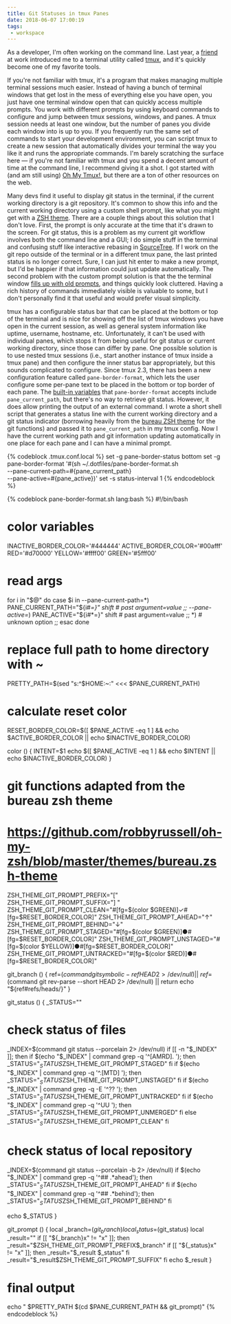 ```yaml
---
title: Git Statuses in tmux Panes
date: 2018-06-07 17:00:19
tags:
 - workspace
---
```


As a developer, I'm often working on the command line. Last year, a [friend](http://blog.yangmillstheory.com/) at work introduced me to a terminal utility called [tmux](https://en.wikipedia.org/wiki/Tmux), and it's quickly become one of my favorite tools.

If you're not familiar with tmux, it's a program that makes managing multiple terminal sessions much easier. Instead of having a bunch of terminal windows that get lost in the mess of everything else you have open, you just have one terminal window open that can quickly access multiple prompts. You work with different prompts by using keyboard commands to configure and jump between tmux sessions, windows, and panes. A tmux session needs at least one window, but the number of panes you divide each window into is up to you. If you frequently run the same set of commands to start your development environment, you can script tmux to create a new session that automatically divides your terminal the way you like it and runs the appropriate commands. I'm barely scratching the surface here — if you're not familiar with tmux and you spend a decent amount of time at the command line, I recommend giving it a shot. I got started with (and am still using) [Oh My Tmux!](https://github.com/gpakosz/.tmux), but there are a ton of other resources on the web.

<!-- more -->

Many devs find it useful to display git status in the terminal, if the current working directory is a git repository. It's common to show this info and the current working directory using a custom shell prompt, like what you might get with a [ZSH theme](https://github.com/robbyrussell/oh-my-zsh/wiki/Themes). There are a couple things about this solution that I don't love. First, the prompt is only accurate at the time that it's drawn to the screen. For git status, this is a problem as my current git workflow involves both the command line and a GUI; I do simple stuff in the terminal and confusing stuff like interactive rebasing in [SourceTree](https://www.sourcetreeapp.com/). If I work on the git repo outside of the terminal or in a different tmux pane, the last printed status is no longer correct. Sure, I can just hit enter to make a new prompt, but I'd be happier if that information could just update automatically. The second problem with the custom prompt solution is that the the terminal window [fills up with old prompts](https://github.com/robbyrussell/oh-my-zsh/wiki/External-themes#agnosterzak), and things quickly look cluttered. Having a rich history of commands immediately visible is valuable to some, but I don't personally find it that useful and would prefer visual simplicity.

tmux has a configurable status bar that can be placed at the bottom or top of the terminal and is nice for showing off the list of tmux windows you have open in the current session, as well as general system information like uptime, username, hostname, etc. Unfortunately, it can't be used with individual panes, which stops it from being useful for git status or current working directory, since those can differ by pane. One possible solution is to use nested tmux sessions (i.e., start another instance of tmux inside a tmux pane) and then configure the inner status bar appropriately, but this sounds complicated to configure. Since tmux 2.3, there has been a new configuration feature called `pane-border-format`, which lets the user configure some per-pane text to be placed in the bottom or top border of each pane. The [built-in variables](http://man7.org/linux/man-pages/man1/tmux.1.html#FORMATS) that `pane-border-format` accepts include `pane_current_path`, but there's no way to retrieve git status. However, it does allow printing the output of an external command. I wrote a short shell script that generates a status line with the current working directory and a git status indicator (borrowing heavily from the [bureau ZSH theme](https://github.com/robbyrussell/oh-my-zsh/blob/master/themes/bureau.zsh-theme) for the git functions) and passed it to `pane_current_path` in my tmux config. Now I have the current working path and git information updating automatically in one place for each pane and I can have a minimal prompt.

<script src="https://asciinema.org/a/f0zKldxWMkTQa9mgjJ767JwVf.js" id="asciicast-f0zKldxWMkTQa9mgjJ767JwVf" async></script>

{% codeblock .tmux.conf.local %}
set -g pane-border-status bottom
set -g pane-border-format '#(sh ~/.dotfiles/pane-border-format.sh \
  --pane-current-path=#{pane_current_path} \
  --pane-active=#{pane_active})'
set -s status-interval 1
{% endcodeblock %}


{% codeblock pane-border-format.sh lang:bash %}
#!/bin/bash

# color variables
INACTIVE_BORDER_COLOR='#444444'
ACTIVE_BORDER_COLOR='#00afff'
RED='#d70000'
YELLOW='#ffff00'
GREEN='#5fff00'

# read args
for i in "$@"
do
case $i in
    --pane-current-path=*)
    PANE_CURRENT_PATH="${i#*=}"
    shift # past argument=value
    ;;
    --pane-active=*)
    PANE_ACTIVE="${i#*=}"
    shift # past argument=value
    ;;
    *) # unknown option
    ;;
esac
done

# replace full path to home directory with ~
PRETTY_PATH=$(sed "s:^$HOME:~:" <<< $PANE_CURRENT_PATH)

# calculate reset color
RESET_BORDER_COLOR=$([ $PANE_ACTIVE -eq 1 ] && echo $ACTIVE_BORDER_COLOR || echo $INACTIVE_BORDER_COLOR)

color () {
  INTENT=$1
  echo $([ $PANE_ACTIVE -eq 1 ] && echo $INTENT || echo $INACTIVE_BORDER_COLOR)
}

# git functions adapted from the bureau zsh theme
# https://github.com/robbyrussell/oh-my-zsh/blob/master/themes/bureau.zsh-theme

ZSH_THEME_GIT_PROMPT_PREFIX="["
ZSH_THEME_GIT_PROMPT_SUFFIX="] "
ZSH_THEME_GIT_PROMPT_CLEAN="#[fg=$(color $GREEN)]✓#[fg=$RESET_BORDER_COLOR]"
ZSH_THEME_GIT_PROMPT_AHEAD="↑"
ZSH_THEME_GIT_PROMPT_BEHIND="↓"
ZSH_THEME_GIT_PROMPT_STAGED="#[fg=$(color $GREEN)]●#[fg=$RESET_BORDER_COLOR]"
ZSH_THEME_GIT_PROMPT_UNSTAGED="#[fg=$(color $YELLOW)]●#[fg=$RESET_BORDER_COLOR]"
ZSH_THEME_GIT_PROMPT_UNTRACKED="#[fg=$(color $RED)]●#[fg=$RESET_BORDER_COLOR]"

git_branch () {
  ref=$(command git symbolic-ref HEAD 2> /dev/null) || \
  ref=$(command git rev-parse --short HEAD 2> /dev/null) || return
  echo "${ref#refs/heads/}"
}

git_status () {
  _STATUS=""

  # check status of files
  _INDEX=$(command git status --porcelain 2> /dev/null)
  if [[ -n "$_INDEX" ]]; then
    if $(echo "$_INDEX" | command grep -q '^[AMRD]. '); then
      _STATUS="$_STATUS$ZSH_THEME_GIT_PROMPT_STAGED"
    fi
    if $(echo "$_INDEX" | command grep -q '^.[MTD] '); then
      _STATUS="$_STATUS$ZSH_THEME_GIT_PROMPT_UNSTAGED"
    fi
    if $(echo "$_INDEX" | command grep -q -E '^\?\? '); then
      _STATUS="$_STATUS$ZSH_THEME_GIT_PROMPT_UNTRACKED"
    fi
    if $(echo "$_INDEX" | command grep -q '^UU '); then
      _STATUS="$_STATUS$ZSH_THEME_GIT_PROMPT_UNMERGED"
    fi
  else
    _STATUS="$_STATUS$ZSH_THEME_GIT_PROMPT_CLEAN"
  fi

  # check status of local repository
  _INDEX=$(command git status --porcelain -b 2> /dev/null)
  if $(echo "$_INDEX" | command grep -q '^## .*ahead'); then
    _STATUS="$_STATUS$ZSH_THEME_GIT_PROMPT_AHEAD"
  fi
  if $(echo "$_INDEX" | command grep -q '^## .*behind'); then
    _STATUS="$_STATUS$ZSH_THEME_GIT_PROMPT_BEHIND"
  fi

  echo $_STATUS
}

git_prompt () {
  local _branch=$(git_branch)
  local _status=$(git_status)
  local _result=""
  if [[ "${_branch}x" != "x" ]]; then
    _result="$ZSH_THEME_GIT_PROMPT_PREFIX$_branch"
    if [[ "${_status}x" != "x" ]]; then
      _result="$_result $_status"
    fi
    _result="$_result$ZSH_THEME_GIT_PROMPT_SUFFIX"
  fi
  echo $_result
}

# final output
echo " $PRETTY_PATH $(cd $PANE_CURRENT_PATH && git_prompt)"
{% endcodeblock %}